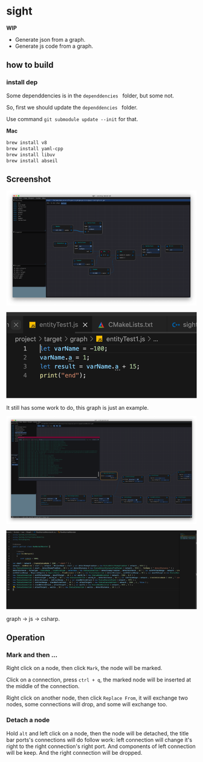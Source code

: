 # sight
**WIP**

- Generate json from a graph. 
- Generate js code from a graph.


## how to build

### install dep

Some dependdencies is in the `dependdencies ` folder, but some not.

So, first we should update the `dependdencies ` folder. 

Use command `git submodule update --init` for that.

**Mac**

```shell
brew install v8
brew install yaml-cpp
brew install libuv
brew install abseil
```



## Screenshot

![example1](./docs/screenshot/example1.png)

![example1](./docs/screenshot/example1-js.png)

It still has some work to do, this graph is just an example.



![example2](./docs/screenshot/example2.png)

![example2-js](./docs/screenshot/example2-js.png)

graph -> js -> csharp.


## Operation

### Mark and then ...

Right click on a node, then click `Mark`, the node will be marked.

Click on a connection, press `ctrl + q`, the marked node will be inserted at the middle of the connection.

Right click on another node, then click `Replace From`,  it will exchange two nodes, some connections will drop, and some will exchange too.

### Detach a node

Hold `alt` and left click on a node, then the node will be detached, the title bar ports's connections will do follow work: left connection will change it's right to the right connection's right port. And components of left connection will be keep. And the right connection will be dropped.


